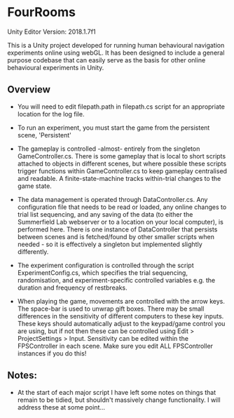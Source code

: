 # FourRooms
Unity Editor Version: 2018.1.7f1

This is a Unity project developed for running human behavioural navigation experiments online using webGL. It has been designed to include a general purpose codebase that can easily serve as the basis for other online behavioural experiments in Unity.

## Overview

- You will need to edit filepath.path in filepath.cs script for an appropriate  location for the log file.

- To run an experiment, you must start the game from the persistent scene, 'Persistent'
- The gameplay is controlled -almost- entirely from the singleton GameController.cs. There is some gameplay that is local to short scripts attached to objects in different scenes, but where possible these scripts trigger functions within GameController.cs to keep gameplay centralised and readable. A finite-state-machine tracks within-trial changes to the game state.

- The data management is operated through DataController.cs. Any configuration file that needs to be read or loaded, any online changes to trial list sequencing, and any saving of the data (to either the Summerfield Lab webserver or to a location on your local computer), is performed here. There is one instance of DataController that persists between scenes and is fetched/found by other smaller scripts when needed - so it is effectively a singleton but implemented slightly differently.

- The experiment configuration is controlled through the script ExperimentConfig.cs, which specifies the trial sequencing, randomisation, and experiment-specific controlled variables e.g. the duration and frequency of restbreaks.

- When playing the game, movements are controlled with the arrow keys. The space-bar is used to unwrap gift boxes. There may be small differences in the sensitivity of different computers to these key inputs. These keys should automatically adjust to the keypad/game control you are using, but if not then these can be controlled using Edit > ProjectSettings > Input. Sensitivity can be edited within the FPSController in each scene. Make sure you edit ALL FPSController instances if you do this!

## Notes:

- At the start of each major script I have left some notes on things that remain to be tidied, but shouldn't massively change functionality. I will address these at some point...
